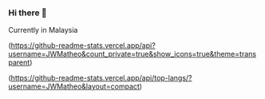 ### Hi there 👋
Currently in Malaysia

(https://github-readme-stats.vercel.app/api?username=JWMatheo&count_private=true&show_icons=true&theme=transparent)

(https://github-readme-stats.vercel.app/api/top-langs/?username=JWMatheo&layout=compact)




<!--
**JWMatheo/JWMatheo** is a ✨ _special_ ✨ repository because its `README.md` (this file) appears on your GitHub profile.

Here are some ideas to get you started:

- 🔭 I’m currently working on ...
- 🌱 I’m currently learning ...
- 👯 I’m looking to collaborate on ...
- 🤔 I’m looking for help with ...
- 💬 Ask me about ...
- 📫 How to reach me: ...
- 😄 Pronouns: ...
- ⚡ Fun fact: ...
-->
